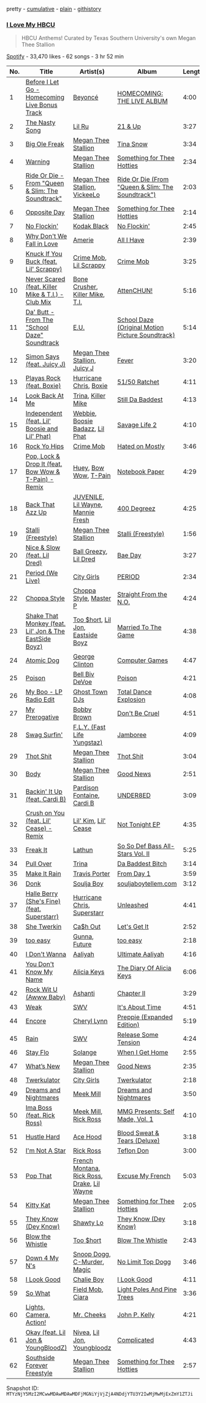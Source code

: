 pretty - [cumulative](/playlists/cumulative/37i9dQZF1DX7DCJxqVk5NA.md) - [plain](/playlists/plain/37i9dQZF1DX7DCJxqVk5NA) - [githistory](https://github.githistory.xyz/mackorone/spotify-playlist-archive/blob/main/playlists/plain/37i9dQZF1DX7DCJxqVk5NA)

### [I Love My HBCU](https://open.spotify.com/playlist/37i9dQZF1DX7DCJxqVk5NA)

> HBCU Anthems! Curated by Texas Southern University's own Megan Thee Stallion

[Spotify](https://open.spotify.com/user/spotify) - 33,470 likes - 62 songs - 3 hr 52 min

| No. | Title | Artist(s) | Album | Length |
|---|---|---|---|---|
| 1 | [Before I Let Go \- Homecoming Live Bonus Track](https://open.spotify.com/track/3FUXVbi9ugVUqJ3rPrfd2G) | [Beyoncé](https://open.spotify.com/artist/6vWDO969PvNqNYHIOW5v0m) | [HOMECOMING: THE LIVE ALBUM](https://open.spotify.com/album/4tyEy1BUd2ZMgT3qP70T3F) | 4:00 |
| 2 | [The Nasty Song](https://open.spotify.com/track/2OEKdLpIhPT11FR746kOoQ) | [Lil Ru](https://open.spotify.com/artist/2li1Vgd8pkYdLOwhod6kEG) | [21 & Up](https://open.spotify.com/album/4oFeSyCaGfCJQFZpzBMgS1) | 3:27 |
| 3 | [Big Ole Freak](https://open.spotify.com/track/3YEbLhXRDPTtctnb3ddg8g) | [Megan Thee Stallion](https://open.spotify.com/artist/181bsRPaVXVlUKXrxwZfHK) | [Tina Snow](https://open.spotify.com/album/26jEIrN7WSAnVQXXUmLRSN) | 3:34 |
| 4 | [Warning](https://open.spotify.com/track/7F3ugiaOXAjICskrb2yJbo) | [Megan Thee Stallion](https://open.spotify.com/artist/181bsRPaVXVlUKXrxwZfHK) | [Something for Thee Hotties](https://open.spotify.com/album/6B26OzQRObxAp1tbf8jeTq) | 2:34 |
| 5 | [Ride Or Die \- From "Queen & Slim: The Soundtrack"](https://open.spotify.com/track/6CYyxobulcKumfeV6e2I9g) | [Megan Thee Stallion](https://open.spotify.com/artist/181bsRPaVXVlUKXrxwZfHK), [VickeeLo](https://open.spotify.com/artist/4mPrHfhtQUBoHgTxkBieLY) | [Ride Or Die \(From "Queen & Slim: The Soundtrack"\)](https://open.spotify.com/album/7Dfk55fGetXAV3iAYJqkrO) | 2:03 |
| 6 | [Opposite Day](https://open.spotify.com/track/2CaqcyuubKt9aOSl9bXqAv) | [Megan Thee Stallion](https://open.spotify.com/artist/181bsRPaVXVlUKXrxwZfHK) | [Something for Thee Hotties](https://open.spotify.com/album/6B26OzQRObxAp1tbf8jeTq) | 2:14 |
| 7 | [No Flockin'](https://open.spotify.com/track/34oWbFBfGEElvgO0a5c9V4) | [Kodak Black](https://open.spotify.com/artist/46SHBwWsqBkxI7EeeBEQG7) | [No Flockin'](https://open.spotify.com/album/12YTH28wiBXQ16gvWOCMLU) | 2:45 |
| 8 | [Why Don't We Fall in Love](https://open.spotify.com/track/4bnjq8zqtCnxTGxll5ezOO) | [Amerie](https://open.spotify.com/artist/08rMCq2ek1YjdDBsCPVH2s) | [All I Have](https://open.spotify.com/album/3KUaoEXmzVovDKWionaofI) | 2:39 |
| 9 | [Knuck If You Buck \(feat\. Lil' Scrappy\)](https://open.spotify.com/track/0RZXNlGPvfMo54fd6uCvAT) | [Crime Mob](https://open.spotify.com/artist/5A7d4sfe5ZY1RRf90zlUeo), [Lil Scrappy](https://open.spotify.com/artist/5einkgXXrjhfYCyac1FANB) | [Crime Mob](https://open.spotify.com/album/09stXr7AeoB1PsE3RpMpyU) | 3:25 |
| 10 | [Never Scared \(feat\. Killer Mike & T.I.\) \- Club Mix](https://open.spotify.com/track/4kmIO0yPq92dXtKCL28RfC) | [Bone Crusher](https://open.spotify.com/artist/6cwlhbT6PnscdmUYCLUJsa), [Killer Mike](https://open.spotify.com/artist/2N4EYkIlG1kv25g6Wv8LGI), [T.I.](https://open.spotify.com/artist/4OBJLual30L7gRl5UkeRcT) | [AttenCHUN!](https://open.spotify.com/album/1tHNA1zsv6EKLHAR1idmAi) | 5:16 |
| 11 | [Da' Butt \- From The "School Daze" Soundtrack](https://open.spotify.com/track/1erQfISWXcYiSsTEYSaNUe) | [E.U.](https://open.spotify.com/artist/7fIfKG7oJGO4p8wvyi6adh) | [School Daze \(Original Motion Picture Soundtrack\)](https://open.spotify.com/album/4J3xFfnjMRpHtyf5PjILtT) | 5:14 |
| 12 | [Simon Says \(feat\. Juicy J\)](https://open.spotify.com/track/4l2maonUDTMvGGT4bmkB3h) | [Megan Thee Stallion](https://open.spotify.com/artist/181bsRPaVXVlUKXrxwZfHK), [Juicy J](https://open.spotify.com/artist/5gCRApTajqwbnHHPbr2Fpi) | [Fever](https://open.spotify.com/album/5WLquTz7nUnsHCj80b6wci) | 3:20 |
| 13 | [Playas Rock \(feat\. Boxie\)](https://open.spotify.com/track/5wRiOkVmRhxa8OdLLgMuAt) | [Hurricane Chris](https://open.spotify.com/artist/1fQ46lgoUCz8FVXdTVNk0a), [Boxie](https://open.spotify.com/artist/4PlUxptvZ1Ja8dSW142OCh) | [51/50 Ratchet](https://open.spotify.com/album/5LcmD1KwDZV4TZXuPSH24t) | 4:11 |
| 14 | [Look Back At Me](https://open.spotify.com/track/4Q91K9yFyccseq4xtD1FYK) | [Trina](https://open.spotify.com/artist/4PrinKSrmILmo0kERG0Ogn), [Killer Mike](https://open.spotify.com/artist/2N4EYkIlG1kv25g6Wv8LGI) | [Still Da Baddest](https://open.spotify.com/album/4vWbJou14Qw9ykxT9IsdBo) | 4:13 |
| 15 | [Independent \(feat\. Lil' Boosie and Lil' Phat\)](https://open.spotify.com/track/65D95SmygxGCQGiI64eaZf) | [Webbie](https://open.spotify.com/artist/6aIm51fHkokqlJn2vzNTH8), [Boosie Badazz](https://open.spotify.com/artist/6z7xFFHxYkE9t8bwIF0Bvg), [Lil Phat](https://open.spotify.com/artist/3QnIBUOS4mUzs67rZ8r4c9) | [Savage Life 2](https://open.spotify.com/album/06J105KDZyAjOjca0RToRL) | 4:10 |
| 16 | [Rock Yo Hips](https://open.spotify.com/track/76dZuMVXjIyLPRLv00skGd) | [Crime Mob](https://open.spotify.com/artist/5A7d4sfe5ZY1RRf90zlUeo) | [Hated on Mostly](https://open.spotify.com/album/0UkPbHf0xnTbNTLn6YUajE) | 3:46 |
| 17 | [Pop, Lock & Drop It \(feat\. Bow Wow & T\-Pain\) \- Remix](https://open.spotify.com/track/6nbRXoZJAWlHtnWcPAY9Or) | [Huey](https://open.spotify.com/artist/33wbkdcxtduHKY53LnI1Hf), [Bow Wow](https://open.spotify.com/artist/7352aRY2mqSxBZwzUb6LmA), [T\-Pain](https://open.spotify.com/artist/3aQeKQSyrW4qWr35idm0cy) | [Notebook Paper](https://open.spotify.com/album/2o5LE6Q7svPXHmwM75xWbv) | 4:29 |
| 18 | [Back That Azz Up](https://open.spotify.com/track/6o2g1BJvtYQssH84kBYs7y) | [JUVENILE](https://open.spotify.com/artist/0rG0AZBscc8S8q1ahIsasI), [Lil Wayne](https://open.spotify.com/artist/55Aa2cqylxrFIXC767Z865), [Mannie Fresh](https://open.spotify.com/artist/0fbFfVckGKsDbAfYnB5mD1) | [400 Degreez](https://open.spotify.com/album/6wpqS71CJr3I0dLguYiZdJ) | 4:25 |
| 19 | [Stalli \(Freestyle\)](https://open.spotify.com/track/7nIpGpMm3gSnL3QTrMisH7) | [Megan Thee Stallion](https://open.spotify.com/artist/181bsRPaVXVlUKXrxwZfHK) | [Stalli \(Freestyle\)](https://open.spotify.com/album/4qvqT3mL1uJrp0EITbaMb7) | 1:56 |
| 20 | [Nice & Slow \(feat\. Lil Dred\)](https://open.spotify.com/track/3XUjRWmImtzsaBwCnkORRZ) | [Ball Greezy](https://open.spotify.com/artist/2CxtLXJMW2AbYPyQShuDT1), [Lil Dred](https://open.spotify.com/artist/2SdYbZrBT8lijn6g5oq1f3) | [Bae Day](https://open.spotify.com/album/00f6DRVT9tCppZv4mahtWv) | 3:27 |
| 21 | [Period \(We Live\)](https://open.spotify.com/track/1FdjGON62xLxgPZW8BGeHS) | [City Girls](https://open.spotify.com/artist/37hAfseJWi0G3Scife12Il) | [PERIOD](https://open.spotify.com/album/1Lj2lKxrwpvuZkKjZAgrKl) | 2:34 |
| 22 | [Choppa Style](https://open.spotify.com/track/73oaAjfHAtUJDtul0QFlfs) | [Choppa Style](https://open.spotify.com/artist/0TdVfGLdRvipwvY9vyBvFr), [Master P](https://open.spotify.com/artist/7zICaxnDB9ZprDSiFpvbbW) | [Straight From the N.O.](https://open.spotify.com/album/3v6EvzmTRthimSCUla2yv8) | 4:24 |
| 23 | [Shake That Monkey \(feat\. Lil' Jon & The EastSide Boyz\)](https://open.spotify.com/track/3XabgBQYC7H80agKcAq83Y) | [Too $hort](https://open.spotify.com/artist/4sb7rZNN93BSS6Gqgepo4v), [Lil Jon](https://open.spotify.com/artist/7sfl4Xt5KmfyDs2T3SVSMK), [Eastside Boyz](https://open.spotify.com/artist/79Pqjevn76nsm1KiEgWuyS) | [Married To The Game](https://open.spotify.com/album/2hDaKG2DTGRCBoCS08GBsW) | 4:38 |
| 24 | [Atomic Dog](https://open.spotify.com/track/4cgodXjv4TfrooNQxvlO4O) | [George Clinton](https://open.spotify.com/artist/2GVBp7QyHckoOg7rYkLvrA) | [Computer Games](https://open.spotify.com/album/36FlhEnhgkDwk371cG8nav) | 4:47 |
| 25 | [Poison](https://open.spotify.com/track/6m59VvDUi0UQsB2eZ9wVbH) | [Bell Biv DeVoe](https://open.spotify.com/artist/2zFZiWQJFFshzojycnXoTL) | [Poison](https://open.spotify.com/album/6H5mxGUWguDjtQ4Uzd8veD) | 4:21 |
| 26 | [My Boo \- LP Radio Edit](https://open.spotify.com/track/2PAUsCMYNVfyw6imxFA71H) | [Ghost Town DJs](https://open.spotify.com/artist/4JbmXqez7WvTggoxn3UpVT) | [Total Dance Explosion](https://open.spotify.com/album/3ibQ8V9lnylFrL1vn9cWaM) | 4:08 |
| 27 | [My Prerogative](https://open.spotify.com/track/0v9kGNjkKdQUdDoBIuiph4) | [Bobby Brown](https://open.spotify.com/artist/62sPt3fswraiEPnKQpAbdE) | [Don't Be Cruel](https://open.spotify.com/album/44w4sVYJVQzhH2dN3IwyIK) | 4:51 |
| 28 | [Swag Surfin'](https://open.spotify.com/track/5ItzU5pBrFmRUudfr5RkJP) | [F.L.Y\. \(Fast Life Yungstaz\)](https://open.spotify.com/artist/0zOuQuYGGcrtDYYy3YFDMr) | [Jamboree](https://open.spotify.com/album/6mAgb1P4TuigEweUCJqrhp) | 4:09 |
| 29 | [Thot Shit](https://open.spotify.com/track/5zNW5ARjYhJQJz1AChP33n) | [Megan Thee Stallion](https://open.spotify.com/artist/181bsRPaVXVlUKXrxwZfHK) | [Thot Shit](https://open.spotify.com/album/7gEGuvkVs79hY4tG7OYnzx) | 3:04 |
| 30 | [Body](https://open.spotify.com/track/0A1hoCfMLkiAgvhWkkucJa) | [Megan Thee Stallion](https://open.spotify.com/artist/181bsRPaVXVlUKXrxwZfHK) | [Good News](https://open.spotify.com/album/0KjckH1EE6HRRurMIXSc0r) | 2:51 |
| 31 | [Backin' It Up \(feat\. Cardi B\)](https://open.spotify.com/track/0ldWh5GwkxnhjoUdGKzXEq) | [Pardison Fontaine](https://open.spotify.com/artist/7Gkyjs2OYQpJdOvvmwIz2Z), [Cardi B](https://open.spotify.com/artist/4kYSro6naA4h99UJvo89HB) | [UNDER8ED](https://open.spotify.com/album/45x9T2H8aU4ckLPOYfGucD) | 3:09 |
| 32 | [Crush on You \(feat\. Lil' Cease\) \- Remix](https://open.spotify.com/track/2LP2uDQQ7eLMcUVE4aOpAV) | [Lil' Kim](https://open.spotify.com/artist/5tth2a3v0sWwV1C7bApBdX), [Lil' Cease](https://open.spotify.com/artist/6V4zyNV40Zyu5MGlhD0i8g) | [Not Tonight EP](https://open.spotify.com/album/6ziNUlW26RQhiHOdJpSyVD) | 4:35 |
| 33 | [Freak It](https://open.spotify.com/track/02hwiuel0E57ObJtCEMkIe) | [Lathun](https://open.spotify.com/artist/1PxxVnt9vadtnkFqnLczYQ) | [So So Def Bass All\-Stars Vol\. II](https://open.spotify.com/album/5F9sCTamTNENYuVO8ygnXd) | 5:25 |
| 34 | [Pull Over](https://open.spotify.com/track/6M33HiUHLC3R3gfXYNGMAy) | [Trina](https://open.spotify.com/artist/4PrinKSrmILmo0kERG0Ogn) | [Da Baddest Bitch](https://open.spotify.com/album/5tXpmutwVnXITJLptIssVU) | 3:14 |
| 35 | [Make It Rain](https://open.spotify.com/track/50p9gmJMwsz3zyAwoF0FEv) | [Travis Porter](https://open.spotify.com/artist/6z1cicLMt9XArxN10q7m8a) | [From Day 1](https://open.spotify.com/album/7co2UrRxl2TBgj3BCXIvnC) | 3:59 |
| 36 | [Donk](https://open.spotify.com/track/7n2Dqgp4iXd8Zorfj9XSYo) | [Soulja Boy](https://open.spotify.com/artist/6GMYJwaziB4ekv1Y6wCDWS) | [souljaboytellem.com](https://open.spotify.com/album/5wFQi4xOTXILQSKQr0Ft8s) | 3:12 |
| 37 | [Halle Berry \(She's Fine\) \(feat\. Superstarr\)](https://open.spotify.com/track/63XXvHR6FfiRDk5lKNNCMI) | [Hurricane Chris](https://open.spotify.com/artist/1fQ46lgoUCz8FVXdTVNk0a), [Superstarr](https://open.spotify.com/artist/4VwTk6OnuwshfqQlxOv7Xy) | [Unleashed](https://open.spotify.com/album/4tX8assGk2HIZB1Hh2a5la) | 4:41 |
| 38 | [She Twerkin](https://open.spotify.com/track/4foyyTPR2jUcATliukBkd9) | [Ca$h Out](https://open.spotify.com/artist/7Kp7SzuRuNiPFCy7JIwnLx) | [Let's Get It](https://open.spotify.com/album/3fzJGkfNGFFQb5Fx42ABPm) | 2:52 |
| 39 | [too easy](https://open.spotify.com/track/4eL3XeuGaEoVT8ttDh3hwY) | [Gunna](https://open.spotify.com/artist/2hlmm7s2ICUX0LVIhVFlZQ), [Future](https://open.spotify.com/artist/1RyvyyTE3xzB2ZywiAwp0i) | [too easy](https://open.spotify.com/album/1hbRXvB0m34uUqNU8EbZzc) | 2:18 |
| 40 | [I Don't Wanna](https://open.spotify.com/track/5J1LBuPcII426fjeXy8Bv1) | [Aaliyah](https://open.spotify.com/artist/0urTpYCsixqZwgNTkPJOJ4) | [Ultimate Aaliyah](https://open.spotify.com/album/6WIR99PZ2ch3SdM4zs3WO5) | 4:16 |
| 41 | [You Don't Know My Name](https://open.spotify.com/track/6LGwYMXXgURfaequXipzHx) | [Alicia Keys](https://open.spotify.com/artist/3DiDSECUqqY1AuBP8qtaIa) | [The Diary Of Alicia Keys](https://open.spotify.com/album/6TqRKHLjDu5QZuC8u5Woij) | 6:06 |
| 42 | [Rock Wit U \(Awww Baby\)](https://open.spotify.com/track/6pWzCKTrKrwbUPzY8RLCoP) | [Ashanti](https://open.spotify.com/artist/5rkVyNGXEgeUqKkB5ccK83) | [Chapter II](https://open.spotify.com/album/4vjeaWsf9UH2ecdKXAZaq2) | 3:29 |
| 43 | [Weak](https://open.spotify.com/track/71EHOyEOhNx1SzTebRRyng) | [SWV](https://open.spotify.com/artist/2NmK5FyrQ18HOPXq1UBzqa) | [It's About Time](https://open.spotify.com/album/2BBrAtWY0c6dPio5b2JYFK) | 4:51 |
| 44 | [Encore](https://open.spotify.com/track/48ifRcXHbUjc1moUjJcwhx) | [Cheryl Lynn](https://open.spotify.com/artist/6UfoTQXaV3DuqtDVjZIxwZ) | [Preppie \(Expanded Edition\)](https://open.spotify.com/album/1p5T4GozRHLUxtaLN46sLz) | 5:19 |
| 45 | [Rain](https://open.spotify.com/track/4G1qRhOk1YY0kewtMaCrMC) | [SWV](https://open.spotify.com/artist/2NmK5FyrQ18HOPXq1UBzqa) | [Release Some Tension](https://open.spotify.com/album/2bHrxJQDBQdvow7vktRVUj) | 4:24 |
| 46 | [Stay Flo](https://open.spotify.com/track/6GCIYIWUBSLontW6divqsw) | [Solange](https://open.spotify.com/artist/2auiVi8sUZo17dLy1HwrTU) | [When I Get Home](https://open.spotify.com/album/4WF4HvVT7VjGnVjxjoCR6w) | 2:55 |
| 47 | [What’s New](https://open.spotify.com/track/3jRHehB5ulTMKfK5WaqDqc) | [Megan Thee Stallion](https://open.spotify.com/artist/181bsRPaVXVlUKXrxwZfHK) | [Good News](https://open.spotify.com/album/0KjckH1EE6HRRurMIXSc0r) | 2:35 |
| 48 | [Twerkulator](https://open.spotify.com/track/2Ty7EDf9XLYzEUqEIwJfDC) | [City Girls](https://open.spotify.com/artist/37hAfseJWi0G3Scife12Il) | [Twerkulator](https://open.spotify.com/album/0UMsQl5qJZAjhcj2985joB) | 2:18 |
| 49 | [Dreams and Nightmares](https://open.spotify.com/track/0WON7GUPcug0IX0tVtMDMV) | [Meek Mill](https://open.spotify.com/artist/20sxb77xiYeusSH8cVdatc) | [Dreams and Nightmares](https://open.spotify.com/album/0JeT6s9dkjm4ZjIe6g4QHr) | 3:50 |
| 50 | [Ima Boss \(feat\. Rick Ross\)](https://open.spotify.com/track/7sjwaBQ6M3aVigYfBjm1sL) | [Meek Mill](https://open.spotify.com/artist/20sxb77xiYeusSH8cVdatc), [Rick Ross](https://open.spotify.com/artist/1sBkRIssrMs1AbVkOJbc7a) | [MMG Presents: Self Made, Vol\. 1](https://open.spotify.com/album/1xE3Obhzdpw4aIqPDMf4I4) | 4:10 |
| 51 | [Hustle Hard](https://open.spotify.com/track/4MX83dksy97o852Be7ScL7) | [Ace Hood](https://open.spotify.com/artist/31HjiqargV4NAw4GZqUale) | [Blood Sweat & Tears \(Deluxe\)](https://open.spotify.com/album/64k1x2JZhoJoh9dyldECx4) | 3:18 |
| 52 | [I'm Not A Star](https://open.spotify.com/track/1fRuRNJVZjDU1yKXvarKqW) | [Rick Ross](https://open.spotify.com/artist/1sBkRIssrMs1AbVkOJbc7a) | [Teflon Don](https://open.spotify.com/album/0jipZxGtkTDHjVerLkzO80) | 3:00 |
| 53 | [Pop That](https://open.spotify.com/track/3Jv1XgMPVjdN5xGfnRJ20s) | [French Montana](https://open.spotify.com/artist/6vXTefBL93Dj5IqAWq6OTv), [Rick Ross](https://open.spotify.com/artist/1sBkRIssrMs1AbVkOJbc7a), [Drake](https://open.spotify.com/artist/3TVXtAsR1Inumwj472S9r4), [Lil Wayne](https://open.spotify.com/artist/55Aa2cqylxrFIXC767Z865) | [Excuse My French](https://open.spotify.com/album/5Llp1V2yhpdGle13fM1EWh) | 5:03 |
| 54 | [Kitty Kat](https://open.spotify.com/track/6DoGtGyDgv5mVxeCpP92tX) | [Megan Thee Stallion](https://open.spotify.com/artist/181bsRPaVXVlUKXrxwZfHK) | [Something for Thee Hotties](https://open.spotify.com/album/6B26OzQRObxAp1tbf8jeTq) | 2:05 |
| 55 | [They Know \(Dey Know\)](https://open.spotify.com/track/6TQANhh0iV17xMeExcH6qj) | [Shawty Lo](https://open.spotify.com/artist/5mNB8ykTlENptzmsxXRtdS) | [They Know \(Dey Know\)](https://open.spotify.com/album/59ufCjp6Z4A84OcOvA4VTt) | 3:18 |
| 56 | [Blow the Whistle](https://open.spotify.com/track/2lMg3lCMOGistaWBNGjuT3) | [Too $hort](https://open.spotify.com/artist/4sb7rZNN93BSS6Gqgepo4v) | [Blow The Whistle](https://open.spotify.com/album/5GiqXho2S6vfntgRwSdhYp) | 2:43 |
| 57 | [Down 4 My N's](https://open.spotify.com/track/14uUTfHIwIp587cz13UI5A) | [Snoop Dogg](https://open.spotify.com/artist/7hJcb9fa4alzcOq3EaNPoG), [C\-Murder](https://open.spotify.com/artist/4135eJjHCRw5SuVzLfzR0x), [Magic](https://open.spotify.com/artist/5RszwcBlHzry6slQ9LRcSw) | [No Limit Top Dogg](https://open.spotify.com/album/2evskaXutnTkQAaZeT4PQb) | 3:46 |
| 58 | [I Look Good](https://open.spotify.com/track/65PAx3F8JYA1dJNufkn8Tm) | [Chalie Boy](https://open.spotify.com/artist/5c6zqnWXNHg6PJrJtAARpk) | [I Look Good](https://open.spotify.com/album/6EAZVQHCP7ii1Jrle3wBFI) | 4:11 |
| 59 | [So What](https://open.spotify.com/track/0Uc706myy6Th7I6KQ9xA1x) | [Field Mob](https://open.spotify.com/artist/0Uo6kyjrbQoZBlcXsMb8Vm), [Ciara](https://open.spotify.com/artist/2NdeV5rLm47xAvogXrYhJX) | [Light Poles And Pine Trees](https://open.spotify.com/album/4ZIvx3lm0ytWm06bH8DAwR) | 3:36 |
| 60 | [Lights, Camera, Action!](https://open.spotify.com/track/36gOOIQaBwXZVKL5z2vC3Z) | [Mr\. Cheeks](https://open.spotify.com/artist/0UeVxCKyBypjQvDCT889zt) | [John P\. Kelly](https://open.spotify.com/album/5gY77QhEAvYAjYBN0WgEv0) | 4:21 |
| 61 | [Okay \(feat\. Lil Jon & YoungBloodZ\)](https://open.spotify.com/track/1e5ayf28RKanXy0NNJVANp) | [Nivea](https://open.spotify.com/artist/15Dh5PvHQj909E0RgAe0aN), [Lil Jon](https://open.spotify.com/artist/7sfl4Xt5KmfyDs2T3SVSMK), [Youngbloodz](https://open.spotify.com/artist/2OqENqJFXPORP4BUGnu2Qq) | [Complicated](https://open.spotify.com/album/3KNzGIMzjSY0x2HV3Lm53c) | 4:43 |
| 62 | [Southside Forever Freestyle](https://open.spotify.com/track/5hmQVsjZGozYCBOCHDYoYl) | [Megan Thee Stallion](https://open.spotify.com/artist/181bsRPaVXVlUKXrxwZfHK) | [Something for Thee Hotties](https://open.spotify.com/album/6B26OzQRObxAp1tbf8jeTq) | 2:57 |

Snapshot ID: `MTYzNjY5MzI2MCwwMDAwMDAwMDFjMGNiYjVjZjA4NDdjYTU3Y2IwMjMwMjExZmY1ZTJi`
